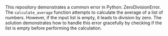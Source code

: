 This repository demonstrates a common error in Python: ZeroDivisionError. The `calculate_average` function attempts to calculate the average of a list of numbers. However, if the input list is empty, it leads to division by zero. The solution demonstrates how to handle this error gracefully by checking if the list is empty before performing the calculation.